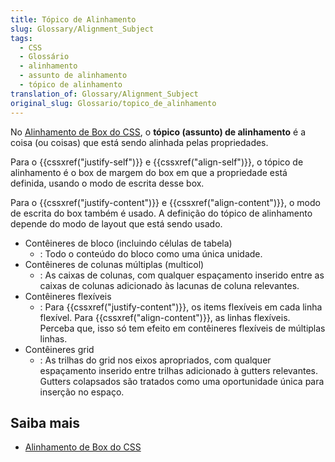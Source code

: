 ```yaml
---
title: Tópico de Alinhamento
slug: Glossary/Alignment_Subject
tags:
  - CSS
  - Glossário
  - alinhamento
  - assunto de alinhamento
  - tópico de alinhamento
translation_of: Glossary/Alignment_Subject
original_slug: Glossario/topico_de_alinhamento
---
```

No [Alinhamento de Box do CSS](/pt-BR/docs/Web/CSS/CSS_Box_Alignment), o **tópico (assunto) de alinhamento** é a coisa (ou coisas) que está sendo alinhada pelas propriedades.

Para o {{cssxref("justify-self")}} e {{cssxref("align-self")}}, o tópico de alinhamento é o box de margem do box em que a propriedade está definida, usando o modo de escrita desse box.

Para o {{cssxref("justify-content")}} e {{cssxref("align-content")}}, o modo de escrita do box também é usado. A definição do tópico de alinhamento depende do modo de layout que está sendo usado.

- Contêineres de bloco (incluindo células de tabela)
  - : Todo o conteúdo do bloco como uma única unidade.
- Contêineres de colunas múltiplas (multicol)
  - : As caixas de colunas, com qualquer espaçamento inserido entre as caixas de colunas adicionado às lacunas de coluna relevantes.
- Contêineres flexíveis
  - : Para {{cssxref("justify-content")}}, os items flexíveis em cada linha flexível.
    Para {{cssxref("align-content")}}, as linhas flexíveis. Perceba que, isso só tem efeito em contêineres flexíveis de múltiplas linhas.
- Contêineres grid
  - : As trilhas do grid nos eixos apropriados, com qualquer espaçamento inserido entre trilhas adicionado à gutters relevantes. Gutters colapsados são tratados como uma oportunidade única para inserção no espaço.

## Saiba mais

- [Alinhamento de Box do CSS](/pt-BR/docs/Web/CSS/CSS_Box_Alignment)

